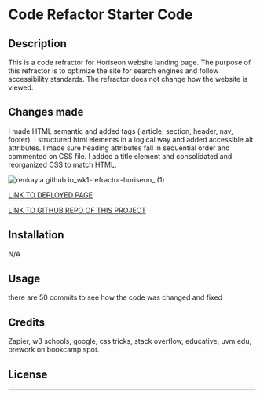 # Code Refactor Starter Code

## Description

This is a code refractor for Horiseon website landing page. The purpose of this refractor is to optimize the site for search engines and follow accessibility standards. The refractor does not change how the website is viewed.

## Changes made 

I made HTML semantic and added tags ( article, section, header, nav, footer).
I structured html elements in a logical way and added accessible alt attributes.
I made sure heading attributes fall in sequential order and commented on CSS file.
I added a title element and consolidated and reorganized CSS to match HTML.


![renkayla github io_wk1-refractor-horiseon_ (1)](https://user-images.githubusercontent.com/116777951/221396081-f211cd6e-c506-4b30-9ef3-c335cd3f0ae8.png)


[LINK TO DEPLOYED PAGE](https://renkayla.github.io/wk1-refractor-horiseon/)

[LINK TO GITHUB REPO OF THIS PROJECT](https://github.com/renkayla/wk1-refractor-horiseon)

## Installation

N/A

## Usage

there are 50 commits to see how the code was changed and fixed

## Credits

Zapier, w3 schools, google, css tricks, stack overflow, educative, uvm.edu, prework on bookcamp spot.


## License



---
